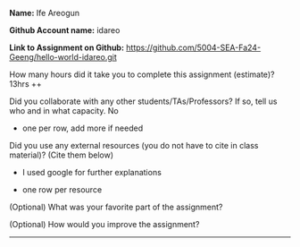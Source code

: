 **Name:** Ife Areogun

**Github Account name:** idareo

**Link to Assignment on Github:** https://github.com/5004-SEA-Fa24-Geeng/hello-world-idareo.git

How many hours did it take you to complete this assignment (estimate)? 13hrs ++

Did you collaborate with any other students/TAs/Professors? If so, tell us who and in what
capacity. No

* one per row, add more if needed
  
Did you use any external resources (you do not have to cite in class material)? (Cite them below) 

- I used google for further explanations

* one row per resource


(Optional) What was your favorite part of the assignment?

(Optional) How would you improve the assignment?

---
